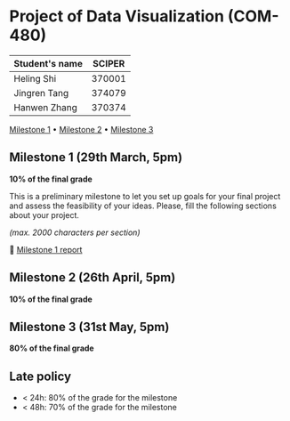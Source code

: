 # Project of Data Visualization (COM-480)

| Student's name | SCIPER |
| -------------- | ------ |
|Heling Shi |370001 |
|Jingren Tang | 374079|
|Hanwen Zhang |370374 |

[Milestone 1](Milestone1.md) • [Milestone 2](#milestone-2) • [Milestone 3](#milestone-3)

## Milestone 1 (29th March, 5pm)

**10% of the final grade**

This is a preliminary milestone to let you set up goals for your final project and assess the feasibility of your ideas.
Please, fill the following sections about your project.

*(max. 2000 characters per section)*

🚩 [Milestone 1 report](Milestone1.md)


## Milestone 2 (26th April, 5pm)

**10% of the final grade**


## Milestone 3 (31st May, 5pm)

**80% of the final grade**


## Late policy

- < 24h: 80% of the grade for the milestone
- < 48h: 70% of the grade for the milestone

